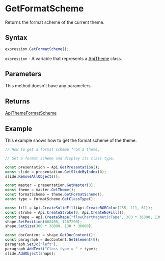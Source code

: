 # GetFormatScheme

Returns the format scheme of the current theme.

## Syntax

```javascript
expression.GetFormatScheme();
```

`expression` - A variable that represents a [ApiTheme](../ApiTheme.md) class.

## Parameters

This method doesn't have any parameters.

## Returns

[ApiThemeFormatScheme](../../ApiThemeFormatScheme/ApiThemeFormatScheme.md)

## Example

This example shows how to get the format scheme of the theme.

```javascript editor-pptx
// How to get a format scheme from a theme.

// Get a format scheme and display its class type.

const presentation = Api.GetPresentation();
const slide = presentation.GetSlideByIndex(0);
slide.RemoveAllObjects();

const master = presentation.GetMaster(0);
const theme = master.GetTheme();
const formatScheme = theme.GetFormatScheme();
const type = formatScheme.GetClassType();

const fill = Api.CreateSolidFill(Api.CreateRGBColor(255, 111, 61));
const stroke = Api.CreateStroke(0, Api.CreateNoFill());
const shape = Api.CreateShape("flowChartMagneticTape", 300 * 36000, 130 * 36000, fill, stroke);
shape.SetPosition(608400, 1267200);
shape.SetSize(300 * 36000, 130 * 36000);

const docContent = shape.GetDocContent();
const paragraph = docContent.GetElement(0);
paragraph.SetJc("left");
paragraph.AddText("Class type = " + type);
slide.AddObject(shape);

```
